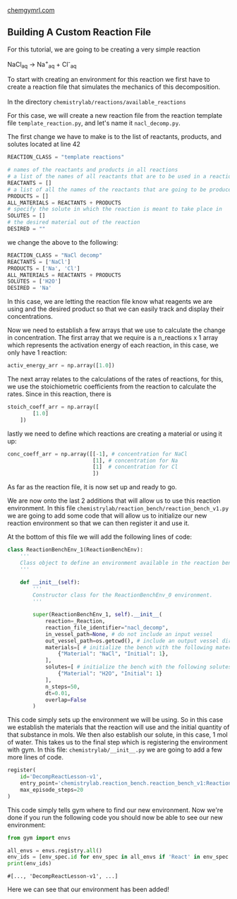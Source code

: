 [chemgymrl.com](https://chemgymrl.com/)

## Building A Custom Reaction File

For this tutorial, we are going to be creating a very simple reaction 

NaCl<sub>aq</sub> ->  Na<sup>+</sup><sub>aq</sub> + Cl<sup>-</sup><sub>aq</sub>

To start with creating an environment for this reaction we first have to create a reaction file that simulates
the mechanics of this decomposition. </br></br> In the directory ```chemistrylab/reactions/available_reactions```

For this case, we will create a new reaction file from the reaction template file ```template_reaction.py```,
and let's name it ```nacl_decomp.py```.

The first change we have to make is to the list of reactants, products, and solutes located at line 42

```python
REACTION_CLASS = "template reactions"

# names of the reactants and products in all reactions
# a list of the names of all reactants that are to be used in a reaction
REACTANTS = []
# a list of all the names of the reactants that are going to be produced by the reaction
PRODUCTS = []
ALL_MATERIALS = REACTANTS + PRODUCTS
# specify the solute in which the reaction is meant to take place in
SOLUTES = []
# the desired material out of the reaction
DESIRED = ""
```
we change the above to the following:
```python
REACTION_CLASS = "NaCl decomp"
REACTANTS = ['NaCl']
PRODUCTS = ['Na', 'Cl']
ALL_MATERIALS = REACTANTS + PRODUCTS
SOLUTES = ['H2O']
DESIRED = 'Na'
```

In this case, we are letting the reaction file know what reagents we are using and the desired product so that we can
easily track and display their concentrations.

Now we need to establish a few arrays that we use to calculate the change in concentration. The first array that we
require is a n_reactions x 1 array which represents the activation energy of each reaction, in this case, we only have 1
reaction:

```python
activ_energy_arr = np.array([1.0])
```

The next array relates to the calculations of the rates of reactions, for this, we use the stoichiometric coefficients
from the reaction to calculate the rates. Since in this reaction, there is 

```python
stoich_coeff_arr = np.array([
        [1.0]
    ])
```

lastly we need to define which reactions are creating a material or using it up:

```python
conc_coeff_arr = np.array([[-1], # concentration for NaCl
                           [1], # concentration for Na
                           [1]  # concentration for Cl
                           ])
```

As far as the reaction file, it is now set up and ready to go. 

We are now onto the last 2 additions that will allow us to use this reaction environment. In this file 
```chemistrylab/reaction_bench/reaction_bench_v1.py``` we are going to add some code that will allow us to initialize
our new reaction environment so that we can then register it and use it.

At the bottom of this file we will add the following lines of code:

```python
class ReactionBenchEnv_1(ReactionBenchEnv):
    '''
    Class object to define an environment available in the reaction bench.
    '''

    def __init__(self):
        '''
        Constructor class for the ReactionBenchEnv_0 environment.
        '''

        super(ReactionBenchEnv_1, self).__init__(
            reaction=_Reaction,
            reaction_file_identifier="nacl_decomp",
            in_vessel_path=None, # do not include an input vessel
            out_vessel_path=os.getcwd(), # include an output vessel directory
            materials=[ # initialize the bench with the following materials
                {"Material": "NaCl", "Initial": 1},
            ],
            solutes=[ # initialize the bench with the following solutes available
                {"Material": "H2O", "Initial": 1}
            ],
            n_steps=50,
            dt=0.01,
            overlap=False
        )
```

This code simply sets up the environment we will be using. So in this case we establish the materials that the reaction
will use and the initial quantity of that substance in mols. We then also establish our solute, in this case, 1 mol of
water. This takes us to the final step which is registering the environment with gym. In this file: 
```chemistrylab/__init__.py``` we are going to add a few more lines of code.

```python
register(
    id='DecompReactLesson-v1',
    entry_point='chemistrylab.reaction_bench.reaction_bench_v1:ReactionBenchEnv_1',
    max_episode_steps=20
)
```

This code simply tells gym where to find our new environment. Now we're done if you run the following code you should
now be able to see our new environment:
```python
from gym import envs

all_envs = envs.registry.all()
env_ids = [env_spec.id for env_spec in all_envs if 'React' in env_spec.id]
print(env_ids)
```
```
#[..., 'DecompReactLesson-v1', ...]
```

Here we can see that our environment has been added!
